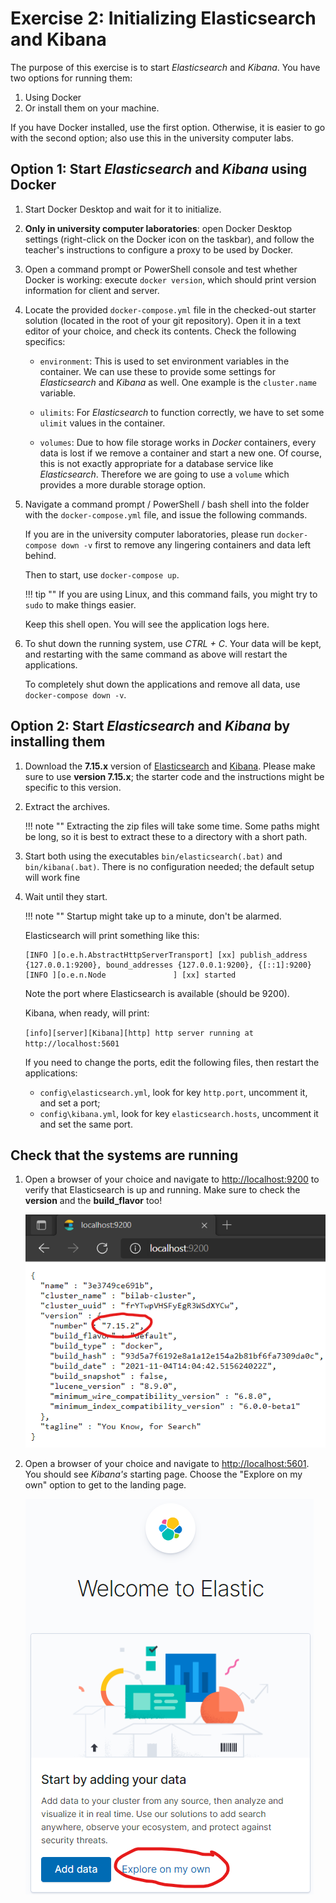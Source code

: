 # Exercise 2: Initializing Elasticsearch and Kibana

The purpose of this exercise is to start _Elasticsearch_ and _Kibana_. You have two options for running them:

1. Using Docker
1. Or install them on your machine.

If you have Docker installed, use the first option. Otherwise, it is easier to go with the second option; also use this in the university computer labs.

## Option 1: Start _Elasticsearch_ and _Kibana_ using Docker

1. Start Docker Desktop and wait for it to initialize.

1. **Only in university computer laboratories**: open Docker Desktop settings (right-click on the Docker icon on the taskbar), and follow the teacher's instructions to configure a proxy to be used by Docker.

1. Open a command prompt or PowerShell console and test whether Docker is working: execute `docker version`, which should print version information for client and server.

1. Locate the provided `docker-compose.yml` file in the checked-out starter solution (located in the root of your git repository). Open it in a text editor of your choice, and check its contents. Check the following specifics:

    - `environment`: This is used to set environment variables in the container. We can use these to provide some settings for _Elasticsearch_ and _Kibana_ as well. One example is the `cluster.name` variable.

    - `ulimits`: For _Elasticsearch_ to function correctly, we have to set some `ulimit` values in the container.

    - `volumes`: Due to how file storage works in _Docker_ containers, every data is lost if we remove a container and start a new one. Of course, this is not exactly appropriate for a database service like _Elasticsearch_. Therefore we are going to use a `volume` which provides a more durable storage option.

1. Navigate a command prompt / PowerShell / bash shell into the folder with the `docker-compose.yml` file, and issue the following commands.

    If you are in the university computer laboratories, please run `docker-compose down -v` first to remove any lingering containers and data left behind.

    Then to start, use `docker-compose up`.

    !!! tip ""
        If you are using Linux, and this command fails, you might try to `sudo` to make things easier.

    Keep this shell open. You will see the application logs here.

1. To shut down the running system, use _CTRL + C_. Your data will be kept, and restarting with the same command as above will restart the applications.

    To completely shut down the applications and remove all data, use `docker-compose down -v`.

## Option 2: Start _Elasticsearch_ and _Kibana_ by installing them

1. Download the **7.15.x** version of [Elasticsearch](https://www.elastic.co/downloads/past-releases/elasticsearch-7-15-2) and [Kibana](https://www.elastic.co/downloads/past-releases/kibana-7-15-2). Please make sure to use **version 7.15.x**; the starter code and the instructions might be specific to this version.

1. Extract the archives.

    !!! note ""
        Extracting the zip files will take some time. Some paths might be long, so it is best to extract these to a directory with a short path.

1. Start both using the executables `bin/elasticsearch(.bat)` and `bin/kibana(.bat)`. There is no configuration needed; the default setup will work fine

1. Wait until they start.

    !!! note ""
        Startup might take up to a minute, don't be alarmed.

    Elasticsearch will print something like this:

    ```
    [INFO ][o.e.h.AbstractHttpServerTransport] [xx] publish_address {127.0.0.1:9200}, bound_addresses {127.0.0.1:9200}, {[::1]:9200}
    [INFO ][o.e.n.Node               ] [xx] started
    ```

    Note the port where Elasticsearch is available (should be 9200).

    Kibana, when ready, will print:

    `[info][server][Kibana][http] http server running at http://localhost:5601`

    If you need to change the ports, edit the following files, then restart the applications:

    - `config\elasticsearch.yml`, look for key `http.port`, uncomment it, and set a port;
    - `config\kibana.yml`, look for key `elasticsearch.hosts`, uncomment it and set the same port.

## Check that the systems are running

1. Open a browser of your choice and navigate to <http://localhost:9200> to verify that Elasticsearch is up and running. Make sure to check the **version** and the **build_flavor** too!

    ![Elasticsearch version](images/elasticsearch-version.png)

1. Open a browser of your choice and navigate to <http://localhost:5601>. You should see _Kibana's_ starting page. Choose the "Explore on my own" option to get to the landing page.

    ![Kibana started](images/kibana-started.png)
